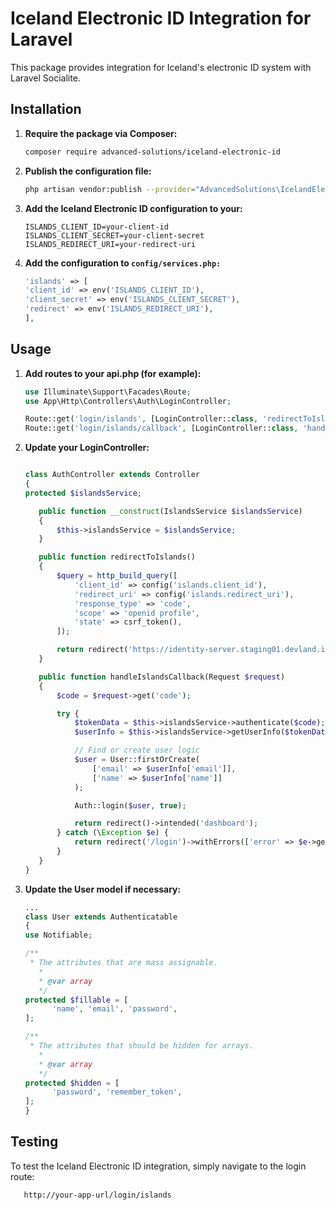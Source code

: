 # Iceland Electronic ID Integration for Laravel

This package provides integration for Iceland's electronic ID system with Laravel Socialite.

## Installation

1. **Require the package via Composer:**

   ```bash
   composer require advanced-solutions/iceland-electronic-id
   ```
2. **Publish the configuration file:**
    ```bash
    php artisan vendor:publish --provider="AdvancedSolutions\IcelandElectronicId\IslandsServiceProvider"
    ```
3. **Add the Iceland Electronic ID configuration to your:**
    ```dotenv
    ISLANDS_CLIENT_ID=your-client-id
    ISLANDS_CLIENT_SECRET=your-client-secret
    ISLANDS_REDIRECT_URI=your-redirect-uri
    ```
4. **Add the configuration to `config/services.php:`**
    ```php
    'islands' => [
    'client_id' => env('ISLANDS_CLIENT_ID'),
    'client_secret' => env('ISLANDS_CLIENT_SECRET'),
    'redirect' => env('ISLANDS_REDIRECT_URI'),
    ],
    ```

## Usage

1. **Add routes to your api.php (for example):**
    ```php
    use Illuminate\Support\Facades\Route;
    use App\Http\Controllers\Auth\LoginController;
    
    Route::get('login/islands', [LoginController::class, 'redirectToIslands']);
    Route::get('login/islands/callback', [LoginController::class, 'handleIslandsCallback']);
    ```
2. **Update your LoginController:**
    ```php

   class AuthController extends Controller
   {
   protected $islandsService;
   
       public function __construct(IslandsService $islandsService)
       {
           $this->islandsService = $islandsService;
       }
   
       public function redirectToIslands()
       {
           $query = http_build_query([
               'client_id' => config('islands.client_id'),
               'redirect_uri' => config('islands.redirect_uri'),
               'response_type' => 'code',
               'scope' => 'openid profile',
               'state' => csrf_token(),
           ]);
   
           return redirect('https://identity-server.staging01.devland.is/connect/authorize?' . $query);
       }
   
       public function handleIslandsCallback(Request $request)
       {
           $code = $request->get('code');
   
           try {
               $tokenData = $this->islandsService->authenticate($code);
               $userInfo = $this->islandsService->getUserInfo($tokenData['access_token']);
   
               // Find or create user logic
               $user = User::firstOrCreate(
                   ['email' => $userInfo['email']],
                   ['name' => $userInfo['name']]
               );
   
               Auth::login($user, true);
   
               return redirect()->intended('dashboard');
           } catch (\Exception $e) {
               return redirect('/login')->withErrors(['error' => $e->getMessage()]);
           }
       }
   }
    ```
3. **Update the User model if necessary:**
    ```php
    ...
    class User extends Authenticatable
    {
    use Notifiable;
    
    /**
     * The attributes that are mass assignable.
       *
       * @var array
       */
    protected $fillable = [
          'name', 'email', 'password',
    ];
    
    /**
     * The attributes that should be hidden for arrays.
       *
       * @var array
       */
    protected $hidden = [
          'password', 'remember_token',
    ];
    }
      ```
   
## Testing

To test the Iceland Electronic ID integration, simply navigate to the login route:
   ```text
      http://your-app-url/login/islands
   ```